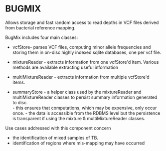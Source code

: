 # BUGMIX
Allows storage and fast random access to read depths in VCF files derived from bacterial reference mapping.

BugMix includes four main classes:
* vcfStore- parses VCF files, computing minor allele frequencies and storing them in on-disc highly indexed sqlite databases, one per vcf file.
* mixtureReader - extracts information from one vcfStore'd item.  Various methods are available extracting useful information 
* multiMixtureReader - extracts information from multiple vcfStore'd items.  

* summaryStore - a helper class used by the mixtureReader and multiMixtureReader classes to persist summary information generated to disc.  
             - this ensures that computations, which may be expensive, only occur once.
             - the data is accessible from the RDBMS level but the persistence is transparent if using the mixture & multiMixtureReader classes.
             
Use cases addressed with this component concern 
- the identification of mixed samples of TB.
- identification of regions where mis-mapping may have occurred
